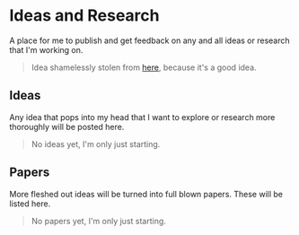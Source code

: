# Ideas and Research

A place for me to publish and get feedback on any and all ideas or research that I'm working on.

> Idea shamelessly stolen from [here](https://github.com/jbenet/random-ideas), because it's a good idea. 

## Ideas 
Any idea that pops into my head that I want to explore or research more thoroughly will be posted here. 

> No ideas yet, I'm only just starting.

## Papers
More fleshed out ideas will be turned into full blown papers. These will be listed here.

> No papers yet, I'm only just starting. 
